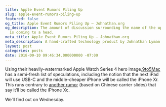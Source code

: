 ```yaml
---
title: Apple Event Rumors Piling Up
slug: apple-event-rumors-piling-up
featured: false
og_title: Apple Event Rumors Piling Up – Johnathan.org
og_description: The amount of discussion surrounding the name of the upcoming devices
  is coming to a head.
meta_title: Apple Event Rumors Piling Up – Johnathan.org
meta_description: A hand-crafted technology product by Johnathan Lyman
layout: post
categories: posts
date: 2018-09-10 09:46:34.000000000 -07:00
---
```


Using their heavily-watermarked Apple Watch Series 4 hero image,[9to5Mac](https://9to5mac.com/2018/09/10/kuo-iphone-6-1-ipad-pro-usb-c-macbook-touch-id-apple-watch-ecg/) has a semi-fresh list of speculations, including the notion that the next iPad will use USB-C and the middle-cheaper iPhone will be called the iPhone Xr. This runs contrary to [another rumor](https://www.macrumors.com/2018/09/09/iphone-xc-iphone-xs-plus-china-mobile-leak/) (based on Chinese carrier slides) that say it’ll be called the iPhone Xc.

We’ll find out on Wednesday.


